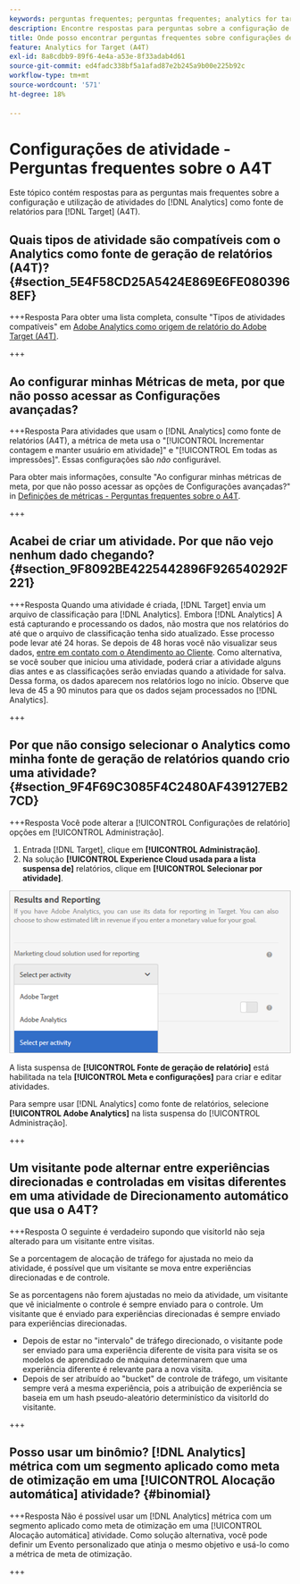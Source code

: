 ```yaml
---
keywords: perguntas frequentes; perguntas frequentes; analytics for target; a4T; configuração de atividades
description: Encontre respostas para perguntas sobre a configuração de atividades ao usar o Analytics para [!DNL Target] (A4T). O A4T permite usar os relatórios do Analytics para [!DNL Target] atividades.
title: Onde posso encontrar perguntas frequentes sobre configurações de atividade com o A4T?
feature: Analytics for Target (A4T)
exl-id: 8a8cdbb9-89f6-4e4a-a53e-8f33adab4d61
source-git-commit: ed4fadc338bf5a1afad87e2b245a9b00e225b92c
workflow-type: tm+mt
source-wordcount: '571'
ht-degree: 18%

---
```


# Configurações de atividade - Perguntas frequentes sobre o A4T

Este tópico contém respostas para as perguntas mais frequentes sobre a configuração e utilização de atividades do [!DNL Analytics] como fonte de relatórios para [!DNL Target] (A4T).

## Quais tipos de atividade são compatíveis com o Analytics como fonte de geração de relatórios (A4T)? {#section_5E4F58CD25A5424E869E6FE0803968EF}

+++Resposta Para obter uma lista completa, consulte &quot;Tipos de atividades compatíveis&quot; em [Adobe Analytics como origem de relatório do Adobe Target (A4T)](/help/main/c-integrating-target-with-mac/a4t/a4t.md#concept_7540C8C04259434AB6EE33B09F47A1DE).

+++

## Ao configurar minhas Métricas de meta, por que não posso acessar as Configurações avançadas?

+++Resposta Para atividades que usam o [!DNL Analytics] como fonte de relatórios (A4T), a métrica de meta usa o &quot;[!UICONTROL Incrementar contagem e manter usuário em atividade]&quot; e &quot;[!UICONTROL Em todas as impressões]&quot;. Essas configurações são *não* configurável.

Para obter mais informações, consulte &quot;Ao configurar minhas métricas de meta, por que não posso acessar as opções de Configurações avançadas?&quot; in [Definições de métricas - Perguntas frequentes sobre o A4T](/help/main/c-integrating-target-with-mac/a4t/r-a4t-faq/a4t-faq-metric-definition.md).

+++

## Acabei de criar um atividade. Por que não vejo nenhum dado chegando?  {#section_9F8092BE4225442896F926540292F221}


+++Resposta Quando uma atividade é criada, [!DNL Target] envia um arquivo de classificação para [!DNL Analytics]. Embora [!DNL Analytics] A está capturando e processando os dados, não mostra que nos relatórios do até que o arquivo de classificação tenha sido atualizado. Esse processo pode levar até 24 horas. Se depois de 48 horas você não visualizar seus dados, [entre em contato com o Atendimento ao Cliente](/help/main/cmp-resources-and-contact-information.md#reference_ACA3391A00EF467B87930A450050077C). Como alternativa, se você souber que iniciou uma atividade, poderá criar a atividade alguns dias antes e as classificações serão enviadas quando a atividade for salva. Dessa forma, os dados aparecem nos relatórios logo no início. Observe que leva de 45 a 90 minutos para que os dados sejam processados no [!DNL Analytics].

+++

## Por que não consigo selecionar o Analytics como minha fonte de geração de relatórios quando crio uma atividade? {#section_9F4F69C3085F4C2480AF439127EB27CD}

+++Resposta Você pode alterar a [!UICONTROL Configurações de relatório] opções em [!UICONTROL Administração].

1. Entrada [!DNL Target], clique em **[!UICONTROL Administração]**.
1. Na solução **[!UICONTROL Experience Cloud usada para a lista suspensa de]** relatórios, clique em **[!UICONTROL Selecionar por atividade]**.

![imagem select-per-activity](assets/select-per-activity.png)

A lista suspensa de **[!UICONTROL Fonte de geração de relatório]** está habilitada na tela **[!UICONTROL Meta e configurações]** para criar e editar atividades.

Para sempre usar [!DNL Analytics] como fonte de relatórios, selecione **[!UICONTROL Adobe Analytics]** na lista suspensa do [!UICONTROL Administração].

+++

## Um visitante pode alternar entre experiências direcionadas e controladas em visitas diferentes em uma atividade de Direcionamento automático que usa o A4T?

+++Resposta O seguinte é verdadeiro supondo que visitorId não seja alterado para um visitante entre visitas.

Se a porcentagem de alocação de tráfego for ajustada no meio da atividade, é possível que um visitante se mova entre experiências direcionadas e de controle.

Se as porcentagens não forem ajustadas no meio da atividade, um visitante que vê inicialmente o controle é sempre enviado para o controle. Um visitante que é enviado para experiências direcionadas é sempre enviado para experiências direcionadas.

* Depois de estar no &quot;intervalo&quot; de tráfego direcionado, o visitante pode ser enviado para uma experiência diferente de visita para visita se os modelos de aprendizado de máquina determinarem que uma experiência diferente é relevante para a nova visita.
* Depois de ser atribuído ao &quot;bucket&quot; de controle de tráfego, um visitante sempre verá a mesma experiência, pois a atribuição de experiência se baseia em um hash pseudo-aleatório determinístico da visitorId do visitante.

+++

## Posso usar um binômio? [!DNL Analytics] métrica com um segmento aplicado como meta de otimização em uma [!UICONTROL Alocação automática] atividade? {#binomial}

+++Resposta Não é possível usar um [!DNL Analytics] métrica com um segmento aplicado como meta de otimização em uma [!UICONTROL Alocação automática] atividade. Como solução alternativa, você pode definir um Evento personalizado que atinja o mesmo objetivo e usá-lo como a métrica de meta de otimização.

+++